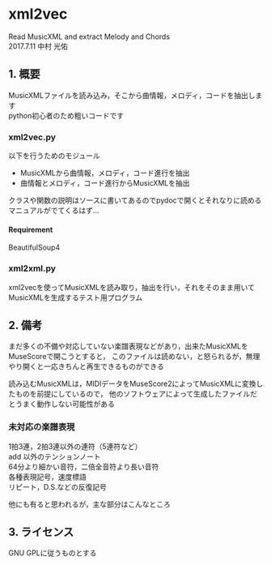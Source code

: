 # xml2vec
Read MusicXML and extract Melody and Chords  
2017.7.11 中村 光佑

## 1. 概要
MusicXMLファイルを読み込み，そこから曲情報，メロディ，コードを抽出します  
python初心者のため粗いコードです

### xml2vec.py
以下を行うためのモジュール
* MusicXMLから曲情報，メロディ，コード進行を抽出
* 曲情報とメロディ，コード進行からMusicXMLを抽出

クラスや関数の説明はソースに書いてあるのでpydocで開くとそれなりに読めるマニュアルがでてくるはず…
#### Requirement
BeautifulSoup4

### xml2xml.py
xml2vecを使ってMusicXMLを読み取り，抽出を行い，それをそのまま用いてMusicXMLを生成するテスト用プログラム


## 2. 備考
まだ多くの不備や対応していない楽譜表現などがあり，出来たMusicXMLをMuseScoreで開こうとすると，
このファイルは読めない，と怒られるが，無理やり開くと一応きちんと再生できるものができる

読み込むMusicXMLは，MIDIデータをMuseScore2によってMusicXMLに変換したものを前提にしているので，
他のソフトウェアによって生成したファイルだとうまく動作しない可能性がある


### 未対応の楽譜表現

1拍3連，2拍3連以外の連符（5連符など）  
add 以外のテンションノート  
64分より細かい音符，二倍全音符より長い音符  
各種表現記号，速度標語  
リピート，D.S.などの反復記号  
  
他にも有ると思われるが，主な部分はこんなところ



## 3. ライセンス
GNU GPLに従うものとする